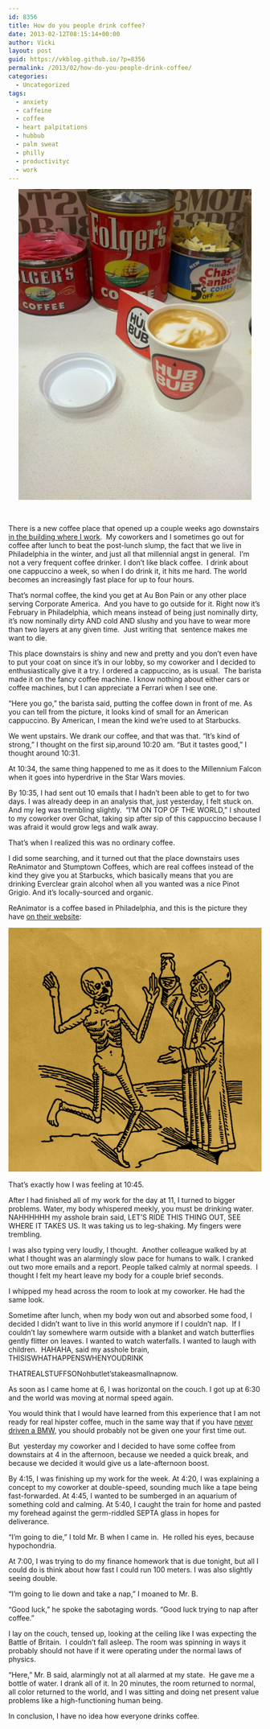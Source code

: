 ```yaml
---
id: 8356
title: How do you people drink coffee?
date: 2013-02-12T08:15:14+00:00
author: Vicki
layout: post
guid: https://vkblog.github.io/?p=8356
permalink: /2013/02/how-do-you-people-drink-coffee/
categories:
  - Uncategorized
tags:
  - anxiety
  - caffeine
  - coffee
  - heart palpitations
  - hubbub
  - palm sweat
  - philly
  - productivityc
  - work
---
```

<p style="text-align: center;">
  <a href="https://raw.githubusercontent.com/vkblog/vkblog.github.io/master/public/img/2013/02/IMG_20130115_082838.jpg"><img class="aligncenter  wp-image-8357" alt="IMG_20130115_082838" src="https://raw.githubusercontent.com/vkblog/vkblog.github.io/master/public/img/2013/02/IMG_20130115_082838-580x773.jpg" width="464" height="618" /></a>
</p>

&nbsp;

There is a new coffee place that opened up a couple weeks ago downstairs <a href="http://www.thrillist.com/drink/philadelphia/19103/hubbub-coffee-at-logan-square" target="_blank">in the building where I work</a>.  My coworkers and I sometimes go out for coffee after lunch to beat the post-lunch slump, the fact that we live in Philadelphia in the winter, and just all that millennial angst in general.  I&#8217;m not a very frequent coffee drinker. I don&#8217;t like black coffee.  I drink about one cappuccino a week, so when I do drink it, it hits me hard. The world becomes an increasingly fast place for up to four hours.

<!--more-->

That&#8217;s normal coffee, the kind you get at Au Bon Pain or any other place serving Corporate America.  And you have to go outside for it. Right now it&#8217;s February in Philadelphia, which means instead of being just nominally dirty, it&#8217;s now nominally dirty AND cold AND slushy and you have to wear more than two layers at any given time.  Just writing that  sentence makes me want to die.

This place downstairs is shiny and new and pretty and you don&#8217;t even have to put your coat on since it&#8217;s in our lobby, so my coworker and I decided to enthusiastically give it a try. I ordered a cappuccino, as is usual.  The barista made it on the fancy coffee machine. I know nothing about either cars or coffee machines, but I can appreciate a Ferrari when I see one.

&#8220;Here you go,&#8221; the barista said, putting the coffee down in front of me. As you can tell from the picture, it looks kind of small for an American cappuccino. By American, I mean the kind we&#8217;re used to at Starbucks.

We went upstairs. We drank our coffee, and that was that. &#8220;It&#8217;s kind of strong,&#8221; I thought on the first sip,around 10:20 am. &#8220;But it tastes good,&#8221; I thought around 10:31.

At 10:34, the same thing happened to me as it does to the Millennium Falcon when it goes into hyperdrive in the Star Wars movies.

By 10:35, I had sent out 10 emails that I hadn&#8217;t been able to get to for two days. I was already deep in an analysis that, just yesterday, I felt stuck on. And my leg was trembling slightly.  &#8220;I&#8217;M ON TOP OF THE WORLD,&#8221; I shouted to my coworker over Gchat, taking sip after sip of this cappuccino because I was afraid it would grow legs and walk away.

That&#8217;s when I realized this was no ordinary coffee.

I did some searching, and it turned out that the place downstairs uses ReAnimator and Stumptown Coffees, which are real coffees instead of the kind they give you at Starbucks, which basically means that you are drinking Everclear grain alcohol when all you wanted was a nice Pinot Grigio. And it&#8217;s locally-sourced and organic.

ReAnimator is a coffee based in Philadelphia, and this is the picture they have <a href="http://www.reanimatorcoffee.com/" target="_blank">on their website</a>:

[<img class="aligncenter size-full wp-image-8359" alt="Screen shot 2013-02-12 at 7.46.26 AM" src="https://raw.githubusercontent.com/vkblog/vkblog.github.io/master/public/img/2013/02/Screen-shot-2013-02-12-at-7.46.26-AM.png" width="559" height="485" />](https://raw.githubusercontent.com/vkblog/vkblog.github.io/master/public/img/2013/02/Screen-shot-2013-02-12-at-7.46.26-AM.png)

That&#8217;s exactly how I was feeling at 10:45.

After I had finished all of my work for the day at 11, I turned to bigger problems. Water, my body whispered meekly, you must be drinking water. NAHHHHHH my asshole brain said, LET&#8217;S RIDE THIS THING OUT, SEE WHERE IT TAKES US. It was taking us to leg-shaking. My fingers were trembling.

I was also typing very loudly, I thought.  Another colleague walked by at what I thought was an alarmingly slow pace for humans to walk. I cranked out two more emails and a report. People talked calmly at normal speeds.  I thought I felt my heart leave my body for a couple brief seconds.

I whipped my head across the room to look at my coworker. He had the same look.

Sometime after lunch, when my body won out and absorbed some food, I decided I didn&#8217;t want to live in this world anymore if I couldn&#8217;t nap.  If I couldn&#8217;t lay somewhere warm outside with a blanket and watch butterflies gently flitter on leaves. I wanted to watch waterfalls. I wanted to laugh with children.  HAHAHA, said my asshole brain, THISISWHATHAPPENSWHENYOUDRINK

THATREALSTUFFSONohbutlet&#8217;stakeasmallnapnow.

As soon as I came home at 6, I was horizontal on the couch. I got up at 6:30 and the world was moving at normal speed again.

You would think that I would have learned from this experience that I am not ready for real hipster coffee, much in the same way that if you have <a href="https://vkblog.github.io/2013/01/you-cant-understand-a-man-until-you-cruise-a-mile-in-his-beemer/" target="_blank">never driven a BMW,</a> you should probably not be given one your first time out.

But  yesterday my coworker and I decided to have some coffee from downstairs at 4 in the afternoon, because we needed a quick break, and because we decided it would give us a late-afternoon boost.

By 4:15, I was finishing up my work for the week. At 4:20, I was explaining a concept to my coworker at double-speed, sounding much like a tape being fast-forwarded. At 4:45, I wanted to be sumberged in an aquarium of something cold and calming. At 5:40, I caught the train for home and pasted my forehead against the germ-riddled SEPTA glass in hopes for deliverance.

&#8220;I&#8217;m going to die,&#8221; I told Mr. B when I came in.  He rolled his eyes, because hypochondria.

At 7:00, I was trying to do my finance homework that is due tonight, but all I could do is think about how fast I could run 100 meters. I was also slightly seeing double.

&#8220;I&#8217;m going to lie down and take a nap,&#8221; I moaned to Mr. B.

&#8220;Good luck,&#8221; he spoke the sabotaging words. &#8220;Good luck trying to nap after coffee.&#8221;

I lay on the couch, tensed up, looking at the ceiling like I was expecting the Battle of Britain.  I couldn&#8217;t fall asleep. The room was spinning in ways it probably should not have if it were operating under the normal laws of physics.

&#8220;Here,&#8221; Mr. B said, alarmingly not at all alarmed at my state.  He gave me a bottle of water. I drank all of it. In 20 minutes, the room returned to normal, all color returned to the world, and I was sitting and doing net present value problems like a high-functioning human being.

In conclusion, I have no idea how everyone drinks coffee.

&nbsp;